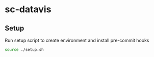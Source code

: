 # sc-datavis

## Setup
Run setup script to create environment and install pre-commit hooks
```sh
source ./setup.sh
```
